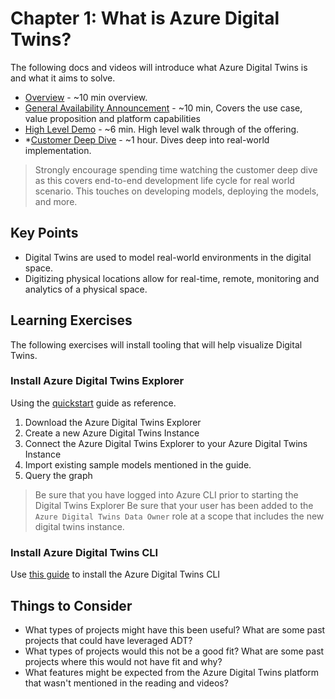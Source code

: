 # Chapter 1: What is Azure Digital Twins?

The following docs and videos will introduce what Azure Digital Twins is and what it aims to solve.

- [Overview](https://docs.microsoft.com/en-us/azure/digital-twins/overview) - ~10 min overview.
- [General Availability Announcement](https://azure.microsoft.com/en-us/blog/azure-digital-twins-now-generally-available-create-iot-solutions-that-model-the-real-world/) - ~10 min, Covers the use case, value proposition and platform capabilities
- [High Level Demo](https://www.youtube.com/watch?v=ScmK-bKJ4MI) - ~6 min. High level walk through of the offering.
- *[Customer Deep Dive](https://www.youtube.com/watch?v=Kbv1a_74FC0) - ~1 hour. Dives deep into real-world implementation.

> Strongly encourage spending time watching the customer deep dive as this covers end-to-end development life cycle for real world scenario. This touches on developing models, deploying the models, and more.

## Key Points

- Digital Twins are used to model real-world environments in the digital space.
- Digitizing physical locations allow for real-time, remote, monitoring and analytics of a physical space.

## Learning Exercises

The following exercises will install tooling that will help visualize Digital Twins.

### Install Azure Digital Twins Explorer

Using the [quickstart](https://docs.microsoft.com/en-us/azure/digital-twins/quickstart-adt-explorer) guide as reference.

1. Download the Azure Digital Twins Explorer
2. Create a new Azure Digital Twins Instance
3. Connect the Azure Digital Twins Explorer to your Azure Digital Twins Instance
4. Import existing sample models mentioned in the guide.
5. Query the graph

> Be sure that you have logged into Azure CLI prior to starting the Digital Twins Explorer
> Be sure that your user has been added to the `Azure Digital Twins Data Owner` role at a scope that includes the new digital twins instance.

### Install Azure Digital Twins CLI

Use [this guide](https://docs.microsoft.com/en-us/azure/digital-twins/how-to-use-cli) to install the Azure Digital Twins CLI

## Things to Consider

- What types of projects might have this been useful? What are some past projects that could have leveraged ADT?
- What types of projects would this not be a good fit? What are some past projects where this would not have fit and why?
- What features might be expected from the Azure Digital Twins platform that wasn't mentioned in the reading and videos?
